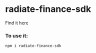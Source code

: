 # radiate-finance-sdk

Find it [here](https://www.npmjs.com/package/radiate-finance-sdk)

### To use it:
`npm i radiate-finance-sdk`


